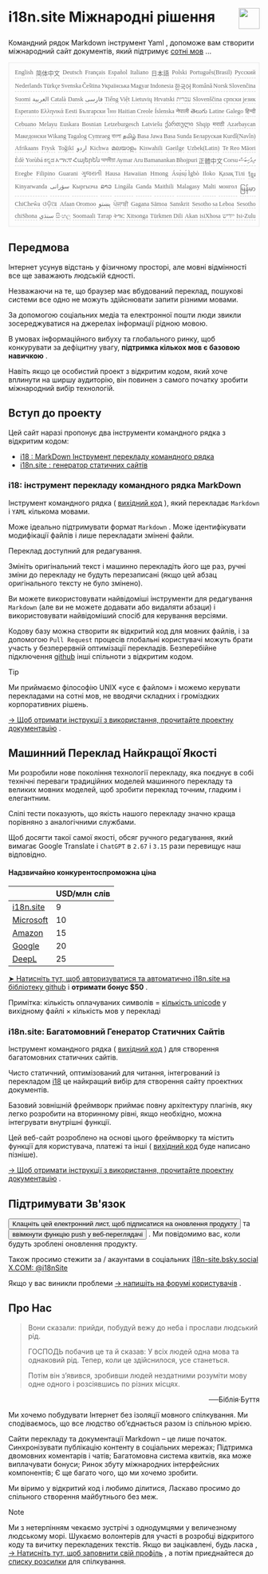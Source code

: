 <h1 style="display:flex;justify-content:space-between">i18n.site Міжнародні рішення<img src="//p.3ti.site/logo.svg" style="user-select:none;margin-top:-1px;width:42px"></h1>

Командний рядок Markdown інструмент Yaml , допоможе вам створити міжнародний сайт документів, який підтримує [сотні мов](/i18/LANG_CODE) ...

<pre class="langli" style="display:flex;flex-wrap:wrap;background:transparent;border:1px solid #eee;font-size:12px;box-shadow:0 0 3px inset #eee;padding:12px 5px 4px 12px;justify-content:space-between;"><style>pre.langli i{font-weight:300;font-family:s;margin-right:2px;margin-bottom:8px;font-style:normal;color:#666;border-bottom:1px dashed #ccc;}</style><i>English</i><i>简体中文</i><i>Deutsch</i><i>Français</i><i>Español</i><i>Italiano</i><i>日本語</i><i>Polski</i><i>Português(Brasil)</i><i>Русский</i><i>Nederlands</i><i>Türkçe</i><i>Svenska</i><i>Čeština</i><i>Українська</i><i>Magyar</i><i>Indonesia</i><i>한국어</i><i>Română</i><i>Norsk</i><i>Slovenčina</i><i>Suomi</i><i>العربية</i><i>Català</i><i>Dansk</i><i>فارسی</i><i>Tiếng Việt</i><i>Lietuvių</i><i>Hrvatski</i><i>עברית</i><i>Slovenščina</i><i>српски језик</i><i>Esperanto</i><i>Ελληνικά</i><i>Eesti</i><i>Български</i><i>ไทย</i><i>Haitian Creole</i><i>Íslenska</i><i>नेपाली</i><i>తెలుగు</i><i>Latine</i><i>Galego</i><i>हिन्दी</i><i>Cebuano</i><i>Melayu</i><i>Euskara</i><i>Bosnian</i><i>Letzeburgesch</i><i>Latviešu</i><i>ქართული</i><i>Shqip</i><i>मराठी</i><i>Azərbaycan</i><i>Македонски</i><i>Wikang Tagalog</i><i>Cymraeg</i><i>বাংলা</i><i>தமிழ்</i><i>Basa Jawa</i><i>Basa Sunda</i><i>Беларуская</i><i>Kurdî(Navîn)</i><i>Afrikaans</i><i>Frysk</i><i>Toğikī</i><i>اردو</i><i>Kichwa</i><i>മലയാളം</i><i>Kiswahili</i><i>Gaeilge</i><i>Uzbek(Latin)</i><i>Te Reo Māori</i><i>Èdè Yorùbá</i><i>ಕನ್ನಡ</i><i>አማርኛ</i><i>Հայերեն</i><i>অসমীয়া</i><i>Aymar Aru</i><i>Bamanankan</i><i>Bhojpuri</i><i>正體中文</i><i>Corsu</i><i>ދިވެހިބަސް</i><i>Eʋegbe</i><i>Filipino</i><i>Guarani</i><i>ગુજરાતી</i><i>Hausa</i><i>Hawaiian</i><i>Hmong</i><i>Ásụ̀sụ́ Ìgbò</i><i>Iloko</i><i>Қазақ Тілі</i><i>ខ្មែរ</i><i>Kinyarwanda</i><i>سۆرانی</i><i>Кыргызча</i><i>ລາວ</i><i>Lingála</i><i>Ganda</i><i>Maithili</i><i>Malagasy</i><i>Malti</i><i>монгол</i><i>မြန်မာ</i><i>ChiCheŵa</i><i>ଓଡ଼ିଆ</i><i>Afaan Oromoo</i><i>پښتو</i><i>ਪੰਜਾਬੀ</i><i>Gagana Sāmoa</i><i>Sanskrit</i><i>Sesotho sa Leboa</i><i>Sesotho</i><i>chiShona</i><i>سنڌي</i><i>සිංහල</i><i>Soomaali</i><i>Татар</i><i>ትግር</i><i>Xitsonga</i><i>Türkmen Dili</i><i>Akan</i><i>isiXhosa</i><i>ייִדיש</i><i>Isi-Zulu</i></pre>

## Передмова

Інтернет усунув відстань у фізичному просторі, але мовні відмінності все ще заважають людській єдності.

Незважаючи на те, що браузер має вбудований переклад, пошукові системи все одно не можуть здійснювати запити різними мовами.

За допомогою соціальних медіа та електронної пошти люди звикли зосереджуватися на джерелах інформації рідною мовою.

В умовах інформаційного вибуху та глобального ринку, щоб конкурувати за дефіцитну увагу, **підтримка кількох мов є базовою навичкою** .

Навіть якщо це особистий проект з відкритим кодом, який хоче вплинути на ширшу аудиторію, він повинен з самого початку зробити міжнародний вибір технологій.

## <a rel=id href="#project" id="project"></a> Вступ до проекту

Цей сайт наразі пропонує два інструменти командного рядка з відкритим кодом:

* [i18 : MarkDown Інструмент перекладу командного рядка](/i18/feature)
* [i18n.site : генератор статичних сайтів](/i18n.site)

### <a rel=id href="#i18" id="i18"></a> i18: інструмент перекладу командного рядка MarkDown

Інструмент командного рядка ( [вихідний код](https://github.com/i18n-site/rust/tree/main/i18) ), який перекладає `Markdown` і `YAML` кількома мовами.

Може ідеально підтримувати формат `Markdown` . Може ідентифікувати модифікації файлів і лише перекладати змінені файли.

Переклад доступний для редагування.

Змініть оригінальний текст і машинно перекладіть його ще раз, ручні зміни до перекладу не будуть перезаписані (якщо цей абзац оригінального тексту не було змінено).

Ви можете використовувати найвідоміші інструменти для редагування `Markdown` (але ви не можете додавати або видаляти абзаци) і використовувати найвідоміший спосіб для керування версіями.

Кодову базу можна створити як відкритий код для мовних файлів, і за допомогою `Pull Request` процесів глобальні користувачі можуть брати участь у безперервній оптимізації перекладів. Безперебійне підключення [github](//github.com) інші спільноти з відкритим кодом.

> [!TIP]
> Ми приймаємо філософію UNIX «усе є файлом» і можемо керувати перекладами на сотні мов, не вводячи складних і громіздких корпоративних рішень.

[→ Щоб отримати інструкції з використання, прочитайте проектну документацію](/i18) .

## Машинний Переклад Найкращої Якості

Ми розробили нове покоління технології перекладу, яка поєднує в собі технічні переваги традиційних моделей машинного перекладу та великих мовних моделей, щоб зробити переклад точним, гладким і елегантним.

Сліпі тести показують, що якість нашого перекладу значно краща порівняно з аналогічними службами.

Щоб досягти такої самої якості, обсяг ручного редагування, який вимагає Google Translate і `ChatGPT` в `2.67` і `3.15` рази перевищує наш відповідно.

#### <a rel=id href="#price" id="price"></a> Надзвичайно конкурентоспроможна ціна

|                                                                                   | USD/млн слів |
| --------------------------------------------------------------------------------- | ------------- |
| [i18n.site](https://i18n.site)                                                    | 9             |
| [Microsoft](https://azure.microsoft.com/pricing/details/cognitive-services/translator) | 10            |
| [Amazon](https://aws.amazon.com/translate/pricing)                                | 15            |
| [Google](https://cloud.google.com/translate/pricing)                                | 20            |
| [DeepL](https://www.deepl.com/zh/pro#developer)                                  | 25            |

[➤ Натисніть тут, щоб авторизуватися та автоматично i18n.site на бібліотеку github](https://github.com/login/oauth/authorize?client_id=Ov23liuGAmK0plc9FgB3&amp;scope=user:email,user:follow,public_repo) і **отримати бонус $50** .

Примітка: кількість оплачуваних символів = [кількість unicode](https://en.wikipedia.org/wiki/Unicode) у вихідному файлі × кількість мов у перекладі

### i18n.site: Багатомовний Генератор Статичних Сайтів

Інструмент командного рядка ( [вихідний код](https://github.com/i18n-site/rust/tree/main/i18n-site) ) для створення багатомовних статичних сайтів.

Чисто статичний, оптимізований для читання, інтегрований із перекладом [i18](#i18) це найкращий вибір для створення сайту проектних документів.

Базовий зовнішній фреймворк приймає повну архітектуру плагінів, яку легко розробити на вторинному рівні, якщо необхідно, можна інтегрувати внутрішні функції.

Цей веб-сайт розроблено на основі цього фреймворку та містить функції для користувача, платежі та інші ( [вихідний код](/i18n.site/c/src) буде написано пізніше).

[→ Щоб отримати інструкції з використання, прочитайте проектну документацію](/i18n.site) .

## Підтримувати Зв'язок

<button onclick="mailsub()">Клацніть цей електронний лист, щоб підписатися на оновлення продукту</button> та <button onclick="webpush()">ввімкнути функцію push у веб-переглядачі</button> . Ми повідомимо вас, коли будуть зроблені оновлення продукту.

Також просимо стежити за / акаунтами в соціальних [i18n-site.bsky.social](https://bsky.app/profile/i18n-site.bsky.social) [X.COM: @i18nSite](https://x.com/i18nSite)

Якщо у вас виникли проблеми [→ напишіть на форумі користувачів](https://groups.google.com/u/1/g/i18n) .

## Про Нас

> Вони сказали: прийди, побудуй вежу до неба і прослави людський рід.
>
> ГОСПОДЬ побачив це та й сказав: У всіх людей одна мова та однаковий рід. Тепер, коли це здійснилося, усе станеться.
>
> Потім він з’явився, зробивши людей нездатними розуміти мову одне одного і розсіявшись по різних місцях.

<p style="text-align:right">──Біблія·Буття</p>

Ми хочемо побудувати Інтернет без ізоляції мовного спілкування.
Ми сподіваємось, що все людство об’єднається разом із спільною мрією.

Сайти перекладу та документації Markdown – це лише початок.
Синхронізувати публікацію контенту в соціальних мережах;
Підтримка двомовних коментарів і чатів;
Багатомовна система квитків, яка може виплачувати бонуси;
Ринок збуту міжнародних інтерфейсних компонентів;
Є ще багато чого, що ми хочемо зробити.

Ми віримо у відкритий код і любимо ділитися,
Ласкаво просимо до спільного створення майбутнього без меж.

> [!NOTE]
> Ми з нетерпінням чекаємо зустрічі з однодумцями у величезному людському морі.
> Шукаємо волонтерів для участі в розробці відкритого коду та вичитку перекладених текстів.
> Якщо ви зацікавлені, будь ласка [, → Натисніть тут, щоб заповнити свій профіль](https://ggl.link/i18n) , а потім приєднайтеся до [списку розсилки](https://groups.google.com/u/2/g/i18n-site) для спілкування.
